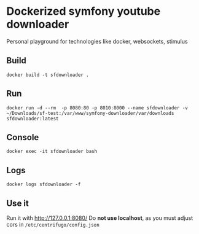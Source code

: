 # Dockerized symfony youtube downloader

Personal playground for technologies like docker, websockets, stimulus

## Build
```
docker build -t sfdownloader .
```

## Run
```
docker run -d --rm  -p 8080:80 -p 8010:8000 --name sfdownloader -v ~/Downloads/sf-test:/var/www/symfony-downloader/var/downloads sfdownloader:latest
```

## Console
```
docker exec -it sfdownloader bash
```

## Logs
```
docker logs sfdownloader -f
```

## Use it
Run it with http://127.0.0.1:8080/
Do **not use localhost**, as you must adjust cors in ```/etc/centrifugo/config.json```
